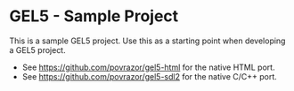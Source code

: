 # GEL5 - Sample Project
This is a sample GEL5 project. Use this as a starting point when developing a GEL5 project.

* See https://github.com/povrazor/gel5-html for the native HTML port.
* See https://github.com/povrazor/gel5-sdl2 for the native C/C++ port.
